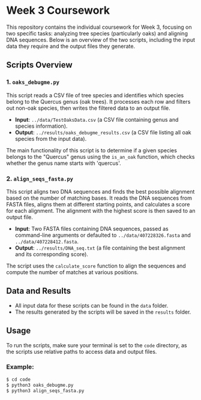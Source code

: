 
# Week 3 Coursework

This repository contains the individual coursework for Week 3, focusing on two specific tasks: analyzing tree species (particularly oaks) and aligning DNA sequences. Below is an overview of the two scripts, including the input data they require and the output files they generate.

## Scripts Overview

### 1. `oaks_debugme.py`
This script reads a CSV file of tree species and identifies which species belong to the Quercus genus (oak trees). It processes each row and filters out non-oak species, then writes the filtered data to an output file. 

- **Input**: `../data/TestOaksData.csv` (a CSV file containing genus and species information).
- **Output**: `../results/oaks_debugme_results.csv` (a CSV file listing all oak species from the input data).

The main functionality of this script is to determine if a given species belongs to the "Quercus" genus using the `is_an_oak` function, which checks whether the genus name starts with 'quercus'.

### 2. `align_seqs_fasta.py`
This script aligns two DNA sequences and finds the best possible alignment based on the number of matching bases. It reads the DNA sequences from FASTA files, aligns them at different starting points, and calculates a score for each alignment. The alignment with the highest score is then saved to an output file.

- **Input**: Two FASTA files containing DNA sequences, passed as command-line arguments or defaulted to `../data/407228326.fasta` and `../data/407228412.fasta`.
- **Output**: `../results/DNA_seq.txt` (a file containing the best alignment and its corresponding score).

The script uses the `calculate_score` function to align the sequences and compute the number of matches at various positions.

## Data and Results

- All input data for these scripts can be found in the `data` folder.
- The results generated by the scripts will be saved in the `results` folder.

## Usage

To run the scripts, make sure your terminal is set to the `code` directory, as the scripts use relative paths to access data and output files.

### Example:

```bash
$ cd code
$ python3 oaks_debugme.py
$ python3 align_seqs_fasta.py
